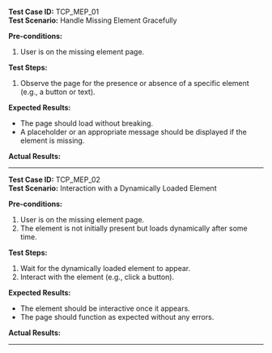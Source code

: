 **Test Case ID:** TCP_MEP_01  
**Test Scenario:** Handle Missing Element Gracefully

**Pre-conditions:**
1. User is on the missing element page.

**Test Steps:**
1. Observe the page for the presence or absence of a specific element (e.g., a button or text).

**Expected Results:**
- The page should load without breaking.
- A placeholder or an appropriate message should be displayed if the element is missing.

**Actual Results:**


---

**Test Case ID:** TCP_MEP_02  
**Test Scenario:** Interaction with a Dynamically Loaded Element

**Pre-conditions:**
1. User is on the missing element page.
2. The element is not initially present but loads dynamically after some time.

**Test Steps:**
1. Wait for the dynamically loaded element to appear.
2. Interact with the element (e.g., click a button).

**Expected Results:**
- The element should be interactive once it appears.
- The page should function as expected without any errors.

**Actual Results:**


---
